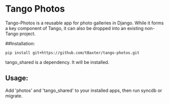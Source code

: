Tango Photos
=====

Tango-Photos is a reusable app for photo galleries in Django. While it forms a key component of Tango, it can also be dropped into an existing non-Tango project. 


##Installation:

    pip install git+https://github.com/tBaxter/tango-photos.git

tango_shared is a dependency. It will be installed. 

## Usage:
Add 'photos' and 'tango_shared' to your installed apps, then run syncdb or migrate.

